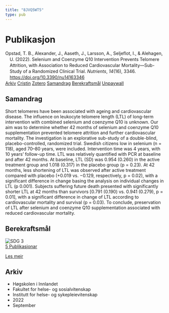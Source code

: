 ```yaml
---
title: "8JVQ5WT5"
type: pub
---
```

<h1>Publikasjon</h1>
<article id="csl-bib-container-8JVQ5WT5" class="csl-bib-container">
  <div class="csl-bib-body" style="line-height: 1.35; padding-left: 1em; text-indent:-1em;">
  <div class="csl-entry">Opstad, T. B., Alexander, J., Aaseth, J., Larsson, A., Seljeflot, I., &amp; Alehagen, U. (2022). Selenium and Coenzyme Q10 Intervention Prevents Telomere Attrition, with Association to Reduced Cardiovascular Mortality&#x2014;Sub-Study of a Randomized Clinical Trial. <i>Nutrients</i>, <i>14</i>(16), 3346. <a href="https://doi.org/10.3390/nu14163346">https://doi.org/10.3390/nu14163346</a></div>
</div>
  <div class="csl-bib-buttons">
    <a href="#taxonomy-article-8JVQ5WT5" class="csl-bib-button">Arkiv</a>
    <a href="https://app.cristin.no/results/show.jsf?id=2050223" alt="Cristin URL" class="csl-bib-button">Cristin</a>
    <a href="http://zotero.org/groups/5402882/items/8JVQ5WT5" alt="Zotero URL" class="csl-bib-button">Zotero</a>
    <a href="#abstract-article-8JVQ5WT5" class="csl-bib-button">Samandrag</a>
    <a href="#sdg-article-8JVQ5WT5" class="csl-bib-button">Berekraftsmål</a>
    <a href="https://www.mdpi.com/2072-6643/14/16/3346/pdf?version=1661241366" class="csl-bib-button">Unpaywall</a>
  </div>
  <div id="csl-bib-meta-container-8JVQ5WT5"></div>
</article>
<div id="csl-bib-meta-8JVQ5WT5" class="csl-bib-meta">
  <article id="abstract-article-8JVQ5WT5" class="abstract-article">
    <h1>Samandrag</h1>
    Short telomeres have been associated with ageing and cardiovascular disease. The influence on leukocyte telomere length (LTL) of long-term intervention with combined selenium and coenzyme Q10 is unknown. Our aim was to determine whether 42 months of selenium and coenzyme Q10 supplementation prevented telomere attrition and further cardiovascular mortality. The investigation is an explorative sub-study of a double-blind, placebo-controlled, randomized trial. Swedish citizens low in selenium (n = 118), aged 70–80 years, were included. Intervention time was 4 years, with 10 years’ follow-up time. LTL was relatively quantified with PCR at baseline and after 42 months. At baseline, LTL (SD) was 0.954 (0.260) in the active treatment group and 1.018 (0.317) in the placebo group (p = 0.23). At 42 months, less shortening of LTL was observed after active treatment compared with placebo (+0.019 vs. −0.129, respectively, p = 0.02), with a significant difference in change basing the analysis on individual changes in LTL (p 0.001). Subjects suffering future death presented with significantly shorter LTL at 42 months than survivors [0.791 (0.190) vs. 0.941 (0.279), p = 0.01], with a significant difference in change of LTL according to cardiovascular mortality and survival (p = 0.03). To conclude, preservation of LTL after selenium and coenzyme Q10 supplementation associated with reduced cardiovascular mortality.
  </article>
  <article id="sdg-article-8JVQ5WT5" class="sdg-article">
    <h1>Berekraftsmål</h1>
    <div class="sdg-container"><div id="sdg3" class="sdg"> <img src="{{< params subfolder >}}images/sdg/sdg03_no.png" class="image" alt="SDG 3"> <div class="sdg-overlay"> <a href="{{< params subfolder >}}no/archive/?sdg=3#archive" class="sdg-publication-count"><span>5</span> Publikasjonar</a> <p><a href="NA" class="sdg-read-more">Les meir</a></p> </div> </div></div>
  </article>
  <article id="taxonomy-article-8JVQ5WT5" class="taxonomy-article">
    <h1>Arkiv</h1>
    <ul>
      <li>Høgskolen i Innlandet</li>
      <li>Fakultet for helse- og sosialvitenskap</li>
      <li>Institutt for helse- og sykepleievitenskap</li>
      <li>2022</li>
      <li>September</li>
    </ul>
  </article>
</div>
